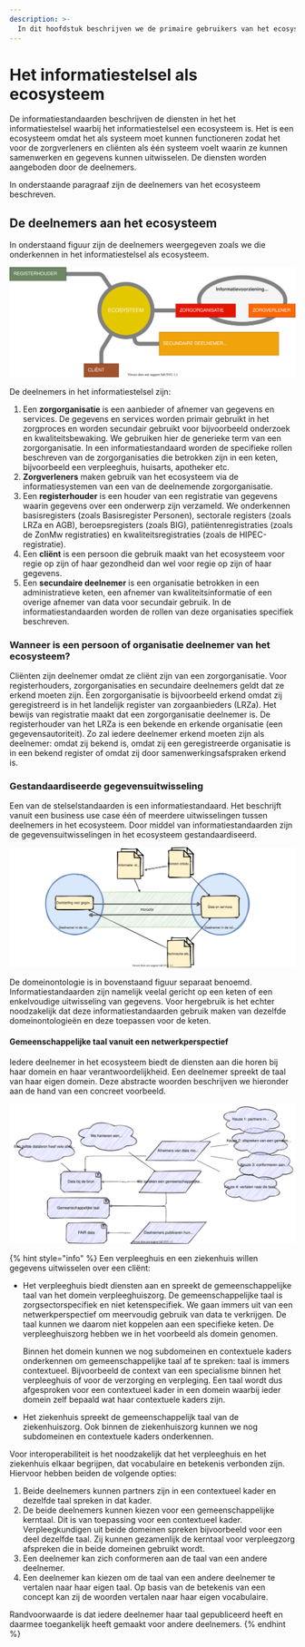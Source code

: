 ```yaml
---
description: >-
  In dit hoofdstuk beschrijven we de primaire gebruikers van het ecosysteem, een systeem dat met de standaarden van het informatiestelsel wordt geïmplementeerd.
---
```


# Het informatiestelsel als ecosysteem

De informatiestandaarden beschrijven de diensten in het het informatiestelsel waarbij het informatiestelsel een ecosysteem is. Het is een ecosysteem omdat het als systeem moet kunnen functioneren zodat het voor de zorgverleners en cliënten als één systeem voelt waarin ze kunnen samenwerken en gegevens kunnen uitwisselen. De diensten worden aangeboden door de deelnemers.

In onderstaande paragraaf zijn de deelnemers van het ecosysteem beschreven.  

## De deelnemers aan het ecosysteem

In onderstaand figuur zijn de deelnemers weergegeven zoals we die onderkennen in het informatiestelsel als ecosysteem.

![Contextdiagram van het informatiestelsel als ecosysteem](../.gitbook/assets/system/contextdiagram.svg)

De deelnemers in het informatiestelsel zijn:

1. Een **zorgorganisatie** is een aanbieder of afnemer van gegevens en services. De gegevens en services worden primair gebruikt in het zorgproces en worden secundair gebruikt voor bijvoorbeeld onderzoek en kwaliteitsbewaking. We gebruiken hier de generieke term van een zorgorganisatie. In een informatiestandaard worden de specifieke rollen beschreven van de zorgorganisaties die betrokken zijn in een keten, bijvoorbeeld een verpleeghuis, huisarts, apotheker etc.
2. **Zorgverleners** maken gebruik van het ecosysteem via de informatiesystemen van een van de deelnemende zorgorganisatie.
3. Een **registerhouder** is een houder van een registratie van gegevens waarin gegevens over een onderwerp zijn verzameld. We onderkennen basisregisters (zoals Basisregister Personen),  sectorale registers (zoals LRZa en AGB), beroepsregisters (zoals BIG), patiëntenregistraties (zoals de ZonMw registraties) en kwaliteitsregistraties (zoals de HIPEC-registratie).
4. Een **cliënt** is een persoon die gebruik maakt van het ecosysteem voor regie op zijn of haar gezondheid dan wel voor regie op zijn of haar gegevens.
5. Een **secundaire deelnemer** is een organisatie betrokken in een administratieve keten, een afnemer van kwaliteitsinformatie of een overige afnemer van data voor secundair gebruik. In de informatiestandaarden worden de rollen van deze organisaties specifiek beschreven.

### Wanneer is een persoon of organisatie deelnemer van het ecosysteem?

Cliënten zijn deelnemer omdat ze cliënt zijn van een zorgorganisatie. Voor registerhouders, zorgorganisaties en secundaire deelnemers geldt dat ze erkend moeten zijn. Een zorgorganisatie is bijvoorbeeld erkend omdat zij geregistreerd is in het landelijk register van zorgaanbieders (LRZa). Het bewijs van registratie maakt dat een zorgorganisatie deelnemer is. De registerhouder van het LRZa is een bekende en erkende organisatie (een gegevensautoriteit). Zo zal iedere deelnemer erkend moeten zijn als deelnemer: omdat zij bekend is, omdat zij een geregistreerde organisatie is in een bekend register of omdat zij door samenwerkingsafspraken erkend is.

### Gestandaardiseerde gegevensuitwisseling

Een van de stelselstandaarden is een informatiestandaard. Het beschrijft vanuit een business use case één of meerdere uitwisselingen tussen deelnemers in het ecosysteem. Door middel van informatiestandaarden zijn de gegevensuitwisselingen in het ecosysteem gestandaardiseerd.

![Overzicht van de rol van stelselstandaarden](../.gitbook/assets/system/exchange.svg)

De domeinontologie is in bovenstaand figuur separaat benoemd. Informatiestandaarden zijn namelijk veelal gericht op een keten of een enkelvoudige uitwisseling van gegevens. Voor hergebruik is het echter noodzakelijk dat deze informatiestandaarden gebruik maken van dezelfde domeinontologieën en deze toepassen voor de keten.

#### Gemeenschappelijke taal vanuit een netwerkperspectief

Iedere deelnemer in het ecosysteem biedt de diensten aan die horen bij haar domein en haar verantwoordelijkheid. Een deelnemer spreekt de taal van haar eigen domein. Deze abstracte woorden beschrijven we hieronder aan de hand van een concreet voorbeeld.

![Gemeenschappelijke taal vanuit een netwerkperspectief](../.gitbook/assets/system/languagerelations.svg)

{% hint style="info" %}
Een verpleeghuis en een ziekenhuis willen gegevens uitwisselen over een cliënt:

- Het verpleeghuis biedt diensten aan en spreekt de gemeenschappelijke taal van het domein verpleeghuiszorg. De gemeenschappelijke taal is zorgsectorspecifiek en niet ketenspecifiek. We gaan immers uit van een netwerkperspectief om meervoudig gebruik van data te verkrijgen. De taal kunnen we daarom niet koppelen aan een specifieke keten. De verpleeghuiszorg hebben we in het voorbeeld als domein genomen.

  Binnen het domein kunnen we nog subdomeinen en contextuele kaders onderkennen om gemeenschappelijke taal af te spreken: taal is immers contextueel. Bijvoorbeeld de context van een specialisme binnen het verpleeghuis of voor de verzorging en verpleging. Een taal wordt dus afgesproken voor een contextueel kader in een domein waarbij ieder domein zelf bepaald wat haar contextuele kaders zijn.

- Het ziekenhuis spreekt de gemeenschappelijk taal van de ziekenhuiszorg. Ook binnen de ziekenhuiszorg kunnen we nog subdomeinen en contextuele kaders onderkennen.

Voor interoperabiliteit is het noodzakelijk dat het verpleeghuis en het ziekenhuis elkaar begrijpen, dat vocabulaire en betekenis verbonden zijn. Hiervoor hebben beiden de volgende opties:

1. Beide deelnemers kunnen partners zijn in een contextueel kader en dezelfde taal spreken in dat kader.
2. De beide deelnemers kunnen kiezen voor een gemeenschappelijke kerntaal. Dit is van toepassing voor een contextueel kader. Verpleegkundigen uit beide domeinen spreken bijvoorbeeld voor een deel dezelfde taal. Zij kunnen gezamenlijk de kerntaal voor verpleegzorg afspreken die in beide domeinen gebruikt wordt.
3. Een deelnemer kan zich conformeren aan de taal van een andere deelnemer.
4. Een deelnemer kan kiezen om de taal van een andere deelnemer te vertalen naar haar eigen taal. Op basis van de betekenis van een concept kan zij de woorden vertalen naar haar eigen vocabulaire.

Randvoorwaarde is dat iedere deelnemer haar taal gepubliceerd heeft en daarmee toegankelijk heeft gemaakt voor andere deelnemers.
{% endhint %}
